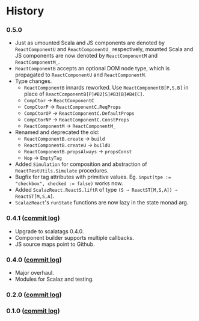 History
=======

### 0.5.0

* Just as umounted Scala and JS components are denoted by `ReactComponentU` and `ReactComponentU_` respectively,
  mounted Scala and JS components are now denoted by `ReactComponentM` and `ReactComponentM_`.
* `ReactComponentB` accepts an optional DOM node type, which is propagated to `ReactComponentU` and `ReactComponentM`.
* Type changes.
  * `ReactComponentB` innards reworked. Use `ReactComponentB[P,S,B]` in place of `ReactComponentB[P]#B2[S]#B3[B]#B4[C]`.
  * `CompCtor`   → `ReactComponentC`
  * `CompCtorP`  → `ReactComponentC.ReqProps`
  * `CompCtorOP` → `ReactComponentC.DefaultProps`
  * `CompCtorNP` → `ReactComponentC.ConstProps`
  * `ReactComponentM` → `ReactComponentM_`
* Renamed and deprecated the old:
  * `ReactComponentB.create` → `build`
  * `ReactComponentB.createU` → `buildU`
  * `ReactComponentB.propsAlways` → `propsConst`
  * `Nop` → `EmptyTag`
* Added `Simulation` for composition and abstraction of `ReactTestUtils.Simulate` procedures.
* Bugfix for tag attributes with primitive values.
  Eg. `input(tpe := "checkbox", checked := false)` works now.
* Added `ScalazReact.ReactS.liftR` of type `(S ⇒ ReactST[M,S,A]) ⇒ ReactST[M,S,A]`.
* `ScalazReact`'s `runState` functions are now lazy in the state monad arg.

### 0.4.1 ([commit log](https://github.com/japgolly/scalajs-react/compare/v0.4.0...v0.4.1))

* Upgrade to scalatags 0.4.0.
* Component builder supports multiple callbacks.
* JS source maps point to Github.

### 0.4.0 ([commit log](https://github.com/japgolly/scalajs-react/compare/v0.2.0...v0.4.0))
* Major overhaul.
* Modules for Scalaz and testing.

### 0.2.0 ([commit log](https://github.com/japgolly/scalajs-react/compare/v0.1.0...v0.2.0))

### 0.1.0 ([commit log](https://github.com/japgolly/scalajs-react/compare/55a19e7...v0.1.0))


